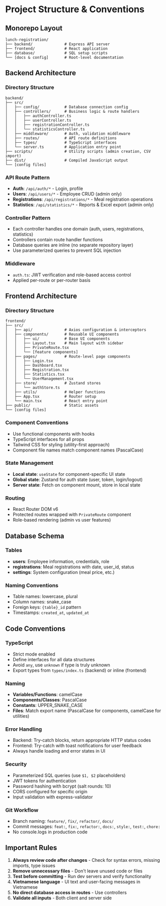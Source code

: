# Project Structure & Conventions

## Monorepo Layout
```
lunch-registration/
├── backend/              # Express API server
├── frontend/             # React application
├── database/             # SQL setup scripts
└── [docs & config]       # Root-level documentation
```

## Backend Architecture

### Directory Structure
```
backend/
├── src/
│   ├── config/           # Database connection config
│   ├── controllers/      # Business logic & route handlers
│   │   ├── authController.ts
│   │   ├── userController.ts
│   │   ├── registrationController.ts
│   │   └── statisticsController.ts
│   ├── middleware/       # Auth, validation middleware
│   ├── routes/           # API route definitions
│   ├── types/            # TypeScript interfaces
│   └── server.ts         # Application entry point
├── scripts/              # Utility scripts (admin creation, CSV import)
├── dist/                 # Compiled JavaScript output
└── [config files]
```

### API Route Pattern
- **Auth**: `/api/auth/*` - Login, profile
- **Users**: `/api/users/*` - Employee CRUD (admin only)
- **Registrations**: `/api/registrations/*` - Meal registration operations
- **Statistics**: `/api/statistics/*` - Reports & Excel export (admin only)

### Controller Pattern
- Each controller handles one domain (auth, users, registrations, statistics)
- Controllers contain route handler functions
- Database queries are inline (no separate repository layer)
- Use parameterized queries to prevent SQL injection

### Middleware
- `auth.ts`: JWT verification and role-based access control
- Applied per-route or per-router basis

## Frontend Architecture

### Directory Structure
```
frontend/
├── src/
│   ├── api/              # Axios configuration & interceptors
│   ├── components/       # Reusable UI components
│   │   ├── ui/           # Base UI components
│   │   ├── Layout.tsx    # Main layout with sidebar
│   │   ├── PrivateRoute.tsx
│   │   └── [feature components]
│   ├── pages/            # Route-level page components
│   │   ├── Login.tsx
│   │   ├── Dashboard.tsx
│   │   ├── Registration.tsx
│   │   ├── Statistics.tsx
│   │   └── UserManagement.tsx
│   ├── store/            # Zustand stores
│   │   └── authStore.ts
│   ├── utils/            # Helper functions
│   ├── App.tsx           # Router setup
│   └── main.tsx          # React entry point
├── public/               # Static assets
└── [config files]
```

### Component Conventions
- Use functional components with hooks
- TypeScript interfaces for all props
- Tailwind CSS for styling (utility-first approach)
- Component file names match component names (PascalCase)

### State Management
- **Local state**: `useState` for component-specific UI state
- **Global state**: Zustand for auth state (user, token, login/logout)
- **Server state**: Fetch on component mount, store in local state

### Routing
- React Router DOM v6
- Protected routes wrapped with `PrivateRoute` component
- Role-based rendering (admin vs user features)

## Database Schema

### Tables
- **users**: Employee information, credentials, role
- **registrations**: Meal registrations with date, user_id, status
- **settings**: System configuration (meal price, etc.)

### Naming Conventions
- Table names: lowercase, plural
- Column names: snake_case
- Foreign keys: `{table}_id` pattern
- Timestamps: `created_at`, `updated_at`

## Code Conventions

### TypeScript
- Strict mode enabled
- Define interfaces for all data structures
- Avoid `any`, use `unknown` if type is truly unknown
- Export types from `types/index.ts` (backend) or inline (frontend)

### Naming
- **Variables/Functions**: camelCase
- **Components/Classes**: PascalCase
- **Constants**: UPPER_SNAKE_CASE
- **Files**: Match export name (PascalCase for components, camelCase for utilities)

### Error Handling
- Backend: Try-catch blocks, return appropriate HTTP status codes
- Frontend: Try-catch with toast notifications for user feedback
- Always handle loading and error states in UI

### Security
- Parameterized SQL queries (use `$1, $2` placeholders)
- JWT tokens for authentication
- Password hashing with bcrypt (salt rounds: 10)
- CORS configured for specific origin
- Input validation with express-validator

### Git Workflow
- Branch naming: `feature/`, `fix/`, `refactor/`, `docs/`
- Commit messages: `feat:`, `fix:`, `refactor:`, `docs:`, `style:`, `test:`, `chore:`
- No console.logs in production code

## Important Rules
1. **Always review code after changes** - Check for syntax errors, missing imports, type issues
2. **Remove unnecessary files** - Don't leave unused code or files
3. **Test before committing** - Run dev servers and verify functionality
4. **Vietnamese language** - UI text and user-facing messages in Vietnamese
5. **No direct database access in routes** - Use controllers
6. **Validate all inputs** - Both client and server side
